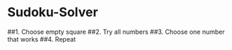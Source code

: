 # Sudoku-Solver

##1. Choose empty square
##2. Try all numbers
##3. Choose one number that works
##4. Repeat
